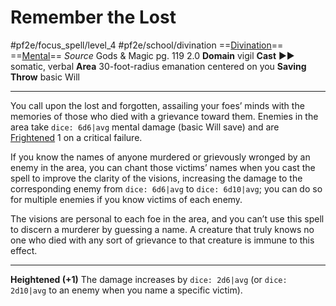 # Remember the Lost
#pf2e/focus_spell/level_4 #pf2e/school/divination 
==[Divination](Divination.md)== ==[Mental](Mental.md)==
*Source* Gods & Magic pg. 119 2.0
**Domain** vigil
**Cast** ►► somatic, verbal
**Area** 30-foot-radius emanation centered on you
**Saving Throw** basic Will

---
You call upon the lost and forgotten, assailing your foes’ minds with the memories of those who died with a grievance toward them. Enemies in the area take `dice: 6d6|avg` mental damage (basic Will save) and are [Frightened](Frightened.md) 1 on a critical failure.

If you know the names of anyone murdered or grievously wronged by an enemy in the area, you can chant those victims’ names when you cast the spell to improve the clarity of the visions, increasing the damage to the corresponding enemy from `dice: 6d6|avg` to `dice: 6d10|avg`; you can do so for multiple enemies if you know victims of each enemy.

The visions are personal to each foe in the area, and you can’t use this spell to discern a murderer by guessing a name. A creature that truly knows no one who died with any sort of grievance to that creature is immune to this effect.

<hr>

**Heightened (+1)** The damage increases by `dice: 2d6|avg` (or `dice: 2d10|avg` to an enemy when you name a specific victim).